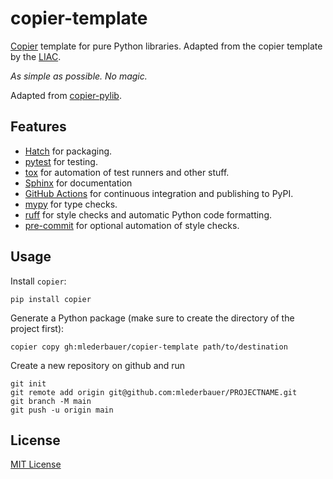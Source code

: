 # copier-template

[Copier](https://github.com/copier-org/copier) template for pure Python libraries. Adapted from the copier template by the [LIAC](https://github.com/schwallergroup/copier-liac).

_As simple as possible. No magic._

Adapted from [copier-pylib](https://github.com/astrojuanlu/copier-pylib).

## Features

- [Hatch] for packaging.
- [pytest] for testing.
- [tox] for automation of test runners and other stuff.
- [Sphinx] for documentation
- [GitHub Actions] for continuous integration and publishing to PyPI.
- [mypy] for type checks.
- [ruff] for style checks and automatic Python code formatting.
- [pre-commit] for optional automation of style checks.

## Usage

Install `copier`:

```
pip install copier
```

Generate a Python package (make sure to create the directory of the project first):

```
copier copy gh:mlederbauer/copier-template path/to/destination
```

Create a new repository on github and run

```
git init
git remote add origin git@github.com:mlederbauer/PROJECTNAME.git
git branch -M main
git push -u origin main
```

## License

[MIT License](LICENSE)

[copier]: https://github.com/copier-org/copier/
[mypy]: http://mypy.readthedocs.io/
[Hatch]: https://hatch.pypa.io/
[pytest]: https://docs.pytest.org/
[Sphinx]: http://www.sphinx-doc.org/
[tox]: https://tox.readthedocs.io/
[ruff]: https://docs.astral.sh/ruff/
[pre-commit]: https://github.com/pre-commit/pre-commit/
[GitHub Actions]: https://github.com/features/actions/
